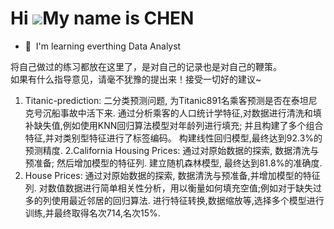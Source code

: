 Hi ![](https://user-images.githubusercontent.com/18350557/176309783-0785949b-9127-417c-8b55-ab5a4333674e.gif)My name is CHEN
================================================================================================================================

* 🧠  I'm learning everthing Data Analyst  

将自己做过的练习都放在这里了，是对自己的记录也是对自己的鞭策。  
如果有什么指导意见，请毫不犹豫的提出来！接受一切好的建议~  

1. Titanic-prediction: 二分类预测问题, 为Titanic891名乘客预测是否在泰坦尼克号沉船事故中活下来.
通过分析乘客的人口统计学特征,对数据进行清洗和填补缺失值,例如使用KNN回归算法模型对年龄列进行填充; 并且构建了多个组合特征,并对类别型特征进行了标签编码。
构建线性回归模型,最终达到92.3%的预测精度.
2.California Housing Prices: 通过对原始数据的探索, 数据清洗与预准备; 然后增加模型的特征列. 建立随机森林模型, 最终达到81.8%的准确度.  
3. House Prices: 通过对原始数据的探索, 数据清洗与预准备,并增加模型的特征列.
对数值数据进行简单相关性分析，用以衡量如何填充空值;例如对于缺失过多的列使用最近邻居的回归算法.
进行特征转换,数据缩放等,选择多个模型进行训练,并最终取得名次714,名次15%.

